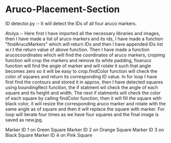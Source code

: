 # Aruco-Placement-Section
ID detector.py :- It will detect the IDs of all four aruco markers.

Atulya :- Here first I have imported all the necessary libraries 
and images, then I have made a list of aruco markers and its ids,
I have made a function "findArucoMarkers" which will return IDs and
then I have appended IDs list w.r.t the return value of above function.
Then I have made a function arucocoordinates which will find the coordinates
of aruco markers, cropimg function will crop the markers and remove its
white padding, fixaruco function will find the angle of marker and will rotate
it such that angle becomes zero so it will be easy to crop.findColor function
will check  the color of squares and return its corresponding ID value.
In for loop I have first find the contours and stored it in approx, then I have
detected squares using boundingRect function, the if statment wil check the
angle of each square and its height and width. The next if statments will check
the color of each square by calling findColor function, then it will fill the
square with black color, it will resize the corresponding aruco marker and rotate
with the same angle as of square and then it will replace the square with marker.
For loop will iterate four times as we have four squares and the final image is
saved as new.jpg.

Marker ID 1 on Green Square
Marker ID 2 on Orange Square
Marker ID 3 on Black Square
Marker ID 4 on Pink Square
